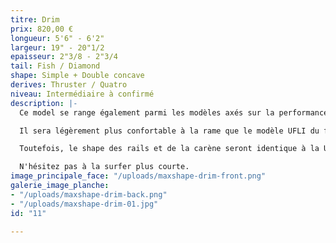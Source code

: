```yaml
---
titre: Drim
prix: 820,00 €
longueur: 5'6" - 6'2"
largeur: 19" - 20"1/2
epaisseur: 2"3/8 - 2"3/4
tail: Fish / Diamond
shape: Simple + Double concave
derives: Thruster / Quatro
niveau: Intermédiaire à confirmé
description: |-
  Ce model se range également parmi les modèles axés sur la performance.

  Il sera légèrement plus confortable à la rame que le modèle UFLI du fait d'un rocker moins prononcé et d'un outline légèrement élargi au nose et au tail.

  Toutefois, le shape des rails et de la carène seront identique à la UFLI.

  N'hésitez pas à la surfer plus courte.
image_principale_face: "/uploads/maxshape-drim-front.png"
galerie_image_planche:
- "/uploads/maxshape-drim-back.png"
- "/uploads/maxshape-drim-01.jpg"
id: "11"

---
```

